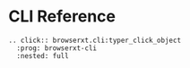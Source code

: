 # CLI Reference

```{eval-rst}
.. click:: browserxt.cli:typer_click_object
  :prog: browserxt-cli
  :nested: full
```
